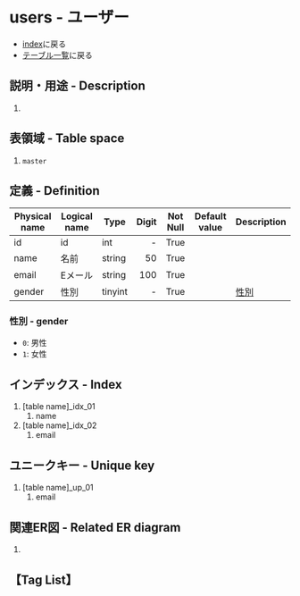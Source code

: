 # users - ユーザー
- [index](/)に戻る
- [テーブル一覧](../list_tables.md)に戻る

## 説明・用途 - Description
1. <GreenBadge text="T.B.D." />

## 表領域 - Table space
1. `master`

## 定義 - Definition
| Physical name | Logical name | Type    | Digit | Not Null | Default value | Description     |
| ------------- | ------------ | ------- | ----: | :------: | ------------- | --------------- |
| id            | id           | int     |     - |   True   |               |                 |
| name          | 名前         | string  |    50 |   True   |               |                 |
| email         | Eメール      | string  |   100 |   True   |               |                 |
| gender        | 性別         | tinyint |     - |   True   |               | [性別](#性別-gender) |

### 性別 - gender
- `0`: 男性
- `1`: 女性

## インデックス - Index
1. [table name]_idx_01
    1. name
1. [table name]_idx_02
    1. email

## ユニークキー - Unique key
1. [table name]_up_01
    1. email

## 関連ER図 - Related ER diagram
1. <GreenBadge text="T.B.D." />

## 【Tag List】
<TagList />
